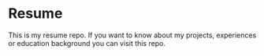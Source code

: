 # Resume
This is my resume repo. If you want to know about my projects, experiences  or education background you can visit this repo.
